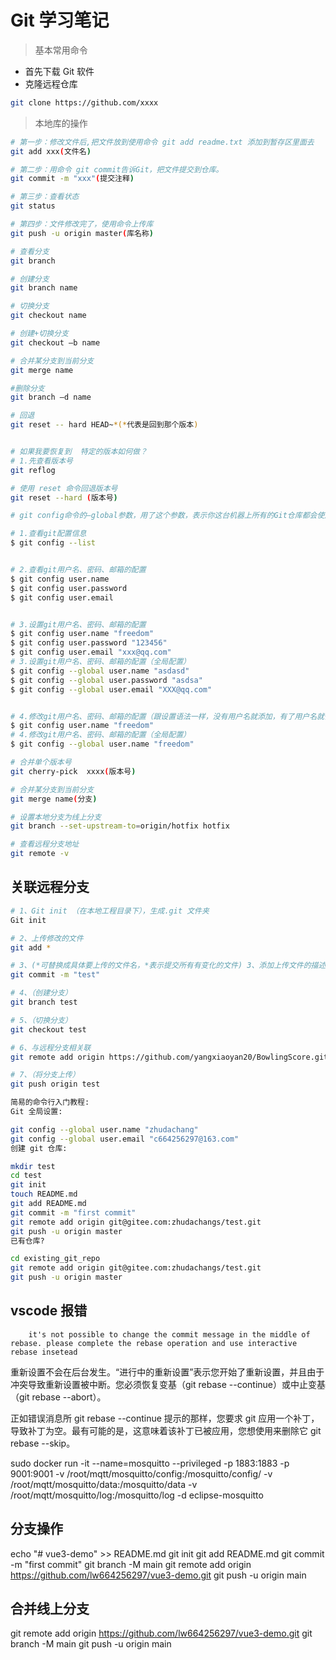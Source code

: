 # Git 学习笔记

> 基本常用命令

- 首先下载 Git 软件
- 克隆远程仓库

```bash
git clone https://github.com/xxxx
```

> 本地库的操作

```bash
# 第一步：修改文件后,把文件放到使用命令 git add readme.txt 添加到暂存区里面去
git add xxx(文件名)

# 第二步：用命令 git commit告诉Git，把文件提交到仓库。
git commit -m "xxx"(提交注释)

# 第三步：查看状态
git status

# 第四步：文件修改完了，使用命令上传库
git push -u origin master(库名称)

# 查看分支
git branch

# 创建分支
git branch name

# 切换分支
git checkout name

# 创建+切换分支
git checkout –b name

# 合并某分支到当前分支
git merge name

#删除分支
git branch –d name

# 回退
git reset -- hard HEAD~*(*代表是回到那个版本)


# 如果我要恢复到  特定的版本如何做？
# 1.先查看版本号
git reflog

# 使用 reset 命令回退版本号
git reset --hard (版本号)

# git config命令的–global参数，用了这个参数，表示你这台机器上所有的Git仓库都会使用这个配置，当然也可以对某个仓库指定不同的用户名和Email地址。

# 1.查看git配置信息
$ git config --list


# 2.查看git用户名、密码、邮箱的配置
$ git config user.name
$ git config user.password
$ git config user.email


# 3.设置git用户名、密码、邮箱的配置
$ git config user.name "freedom"
$ git config user.password "123456"
$ git config user.email "xxx@qq.com"
# 3.设置git用户名、密码、邮箱的配置（全局配置）
$ git config --global user.name "asdasd"
$ git config --global user.password "asdsa"
$ git config --global user.email "XXX@qq.com"


# 4.修改git用户名、密码、邮箱的配置（跟设置语法一样，没有用户名就添加，有了用户名就修改）
$ git config user.name "freedom"
# 4.修改git用户名、密码、邮箱的配置（全局配置）
$ git config --global user.name "freedom"

# 合并单个版本号
git cherry-pick  xxxx(版本号)

# 合并某分支到当前分支
git merge name(分支)

# 设置本地分支为线上分支
git branch --set-upstream-to=origin/hotfix hotfix

# 查看远程分支地址
git remote -v
```

## 关联远程分支

```bash
# 1、Git init （在本地工程目录下），生成.git 文件夹
Git init

# 2、上传修改的文件
git add *

# 3、(*可替换成具体要上传的文件名，*表示提交所有有变化的文件) 3、添加上传文件的描述
git commit -m "test"

# 4、（创建分支）
git branch test

# 5、（切换分支）
git checkout test

# 6、与远程分支相关联
git remote add origin https://github.com/yangxiaoyan20/BowlingScore.git

# 7、（将分支上传）
git push origin test

简易的命令行入门教程:
Git 全局设置:

git config --global user.name "zhudachang"
git config --global user.email "c664256297@163.com"
创建 git 仓库:

mkdir test
cd test
git init
touch README.md
git add README.md
git commit -m "first commit"
git remote add origin git@gitee.com:zhudachangs/test.git
git push -u origin master
已有仓库?

cd existing_git_repo
git remote add origin git@gitee.com:zhudachangs/test.git
git push -u origin master
```

## vscode 报错

        it's not possible to change the commit message in the middle of rebase. please complete the rebase operation and use interactive rebase insetead

重新设置不会在后台发生。“进行中的重新设置”表示您开始了重新设置，并且由于冲突导致重新设置被中断。您必须恢复变基（git rebase --continue）或中止变基（git rebase --abort）。

正如错误消息所 git rebase --continue 提示的那样，您要求 git 应用一个补丁，导致补丁为空。最有可能的是，这意味着该补丁已被应用，您想使用来删除它 git rebase --skip。

sudo docker run -it --name=mosquitto --privileged -p 1883:1883 -p 9001:9001 -v /root/mqtt/mosquitto/config:/mosquitto/config/ -v /root/mqtt/mosquitto/data:/mosquitto/data -v /root/mqtt/mosquitto/log:/mosquitto/log -d eclipse-mosquitto

## 分支操作

echo "# vue3-demo" >> README.md
git init
git add README.md
git commit -m "first commit"
git branch -M main
git remote add origin https://github.com/lw664256297/vue3-demo.git
git push -u origin main

## 合并线上分支

git remote add origin https://github.com/lw664256297/vue3-demo.git
git branch -M main
git push -u origin main

